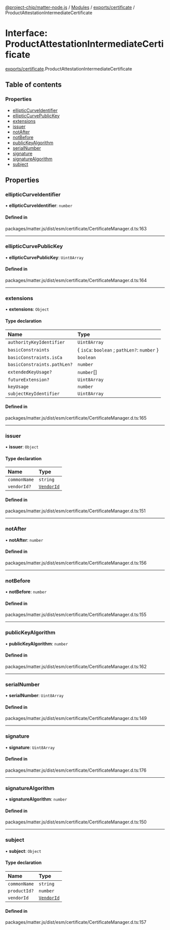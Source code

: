 [@project-chip/matter-node.js](../README.md) / [Modules](../modules.md) / [exports/certificate](../modules/exports_certificate.md) / ProductAttestationIntermediateCertificate

# Interface: ProductAttestationIntermediateCertificate

[exports/certificate](../modules/exports_certificate.md).ProductAttestationIntermediateCertificate

## Table of contents

### Properties

- [ellipticCurveIdentifier](exports_certificate.ProductAttestationIntermediateCertificate.md#ellipticcurveidentifier)
- [ellipticCurvePublicKey](exports_certificate.ProductAttestationIntermediateCertificate.md#ellipticcurvepublickey)
- [extensions](exports_certificate.ProductAttestationIntermediateCertificate.md#extensions)
- [issuer](exports_certificate.ProductAttestationIntermediateCertificate.md#issuer)
- [notAfter](exports_certificate.ProductAttestationIntermediateCertificate.md#notafter)
- [notBefore](exports_certificate.ProductAttestationIntermediateCertificate.md#notbefore)
- [publicKeyAlgorithm](exports_certificate.ProductAttestationIntermediateCertificate.md#publickeyalgorithm)
- [serialNumber](exports_certificate.ProductAttestationIntermediateCertificate.md#serialnumber)
- [signature](exports_certificate.ProductAttestationIntermediateCertificate.md#signature)
- [signatureAlgorithm](exports_certificate.ProductAttestationIntermediateCertificate.md#signaturealgorithm)
- [subject](exports_certificate.ProductAttestationIntermediateCertificate.md#subject)

## Properties

### ellipticCurveIdentifier

• **ellipticCurveIdentifier**: `number`

#### Defined in

packages/matter.js/dist/esm/certificate/CertificateManager.d.ts:163

___

### ellipticCurvePublicKey

• **ellipticCurvePublicKey**: `Uint8Array`

#### Defined in

packages/matter.js/dist/esm/certificate/CertificateManager.d.ts:164

___

### extensions

• **extensions**: `Object`

#### Type declaration

| Name | Type |
| :------ | :------ |
| `authorityKeyIdentifier` | `Uint8Array` |
| `basicConstraints` | \{ `isCa`: `boolean` ; `pathLen?`: `number`  } |
| `basicConstraints.isCa` | `boolean` |
| `basicConstraints.pathLen?` | `number` |
| `extendedKeyUsage?` | `number`[] |
| `futureExtension?` | `Uint8Array` |
| `keyUsage` | `number` |
| `subjectKeyIdentifier` | `Uint8Array` |

#### Defined in

packages/matter.js/dist/esm/certificate/CertificateManager.d.ts:165

___

### issuer

• **issuer**: `Object`

#### Type declaration

| Name | Type |
| :------ | :------ |
| `commonName` | `string` |
| `vendorId?` | [`VendorId`](../modules/exports_datatype.md#vendorid) |

#### Defined in

packages/matter.js/dist/esm/certificate/CertificateManager.d.ts:151

___

### notAfter

• **notAfter**: `number`

#### Defined in

packages/matter.js/dist/esm/certificate/CertificateManager.d.ts:156

___

### notBefore

• **notBefore**: `number`

#### Defined in

packages/matter.js/dist/esm/certificate/CertificateManager.d.ts:155

___

### publicKeyAlgorithm

• **publicKeyAlgorithm**: `number`

#### Defined in

packages/matter.js/dist/esm/certificate/CertificateManager.d.ts:162

___

### serialNumber

• **serialNumber**: `Uint8Array`

#### Defined in

packages/matter.js/dist/esm/certificate/CertificateManager.d.ts:149

___

### signature

• **signature**: `Uint8Array`

#### Defined in

packages/matter.js/dist/esm/certificate/CertificateManager.d.ts:176

___

### signatureAlgorithm

• **signatureAlgorithm**: `number`

#### Defined in

packages/matter.js/dist/esm/certificate/CertificateManager.d.ts:150

___

### subject

• **subject**: `Object`

#### Type declaration

| Name | Type |
| :------ | :------ |
| `commonName` | `string` |
| `productId?` | `number` |
| `vendorId` | [`VendorId`](../modules/exports_datatype.md#vendorid) |

#### Defined in

packages/matter.js/dist/esm/certificate/CertificateManager.d.ts:157
